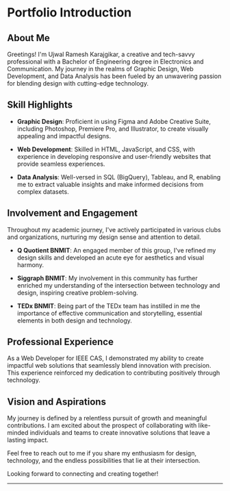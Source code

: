 # Portfolio Introduction

## About Me

Greetings! I'm Ujwal Ramesh Karajgikar, a creative and tech-savvy professional with a Bachelor of Engineering degree in Electronics and Communication. My journey in the realms of Graphic Design, Web Development, and Data Analysis has been fueled by an unwavering passion for blending design with cutting-edge technology.

## Skill Highlights

- **Graphic Design**: Proficient in using Figma and Adobe Creative Suite, including Photoshop, Premiere Pro, and Illustrator, to create visually appealing and impactful designs.

- **Web Development**: Skilled in HTML, JavaScript, and CSS, with experience in developing responsive and user-friendly websites that provide seamless experiences.

- **Data Analysis**: Well-versed in SQL (BigQuery), Tableau, and R, enabling me to extract valuable insights and make informed decisions from complex datasets.

## Involvement and Engagement

Throughout my academic journey, I've actively participated in various clubs and organizations, nurturing my design sense and attention to detail.

- **Q Quotient BNMIT**: An engaged member of this group, I've refined my design skills and developed an acute eye for aesthetics and visual harmony.

- **Siggraph BNMIT**: My involvement in this community has further enriched my understanding of the intersection between technology and design, inspiring creative problem-solving.

- **TEDx BNMIT**: Being part of the TEDx team has instilled in me the importance of effective communication and storytelling, essential elements in both design and technology.

## Professional Experience

As a Web Developer for IEEE CAS, I demonstrated my ability to create impactful web solutions that seamlessly blend innovation with precision. This experience reinforced my dedication to contributing positively through technology.

## Vision and Aspirations

My journey is defined by a relentless pursuit of growth and meaningful contributions. I am excited about the prospect of collaborating with like-minded individuals and teams to create innovative solutions that leave a lasting impact.

Feel free to reach out to me if you share my enthusiasm for design, technology, and the endless possibilities that lie at their intersection.

Looking forward to connecting and creating together!

---

